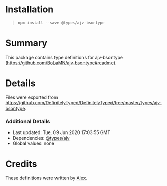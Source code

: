 # Installation
> `npm install --save @types/ajv-bsontype`

# Summary
This package contains type definitions for ajv-bsontype (https://github.com/BoLaMN/ajv-bsontype#readme).

# Details
Files were exported from https://github.com/DefinitelyTyped/DefinitelyTyped/tree/master/types/ajv-bsontype.

### Additional Details
 * Last updated: Tue, 09 Jun 2020 17:03:55 GMT
 * Dependencies: [@types/ajv](https://npmjs.com/package/@types/ajv)
 * Global values: none

# Credits
These definitions were written by [Alex](https://github.com/adjerbetian).
